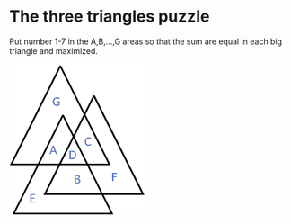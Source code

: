 # The three triangles puzzle
 Put number 1-7 in the A,B,...,G areas so that the sum are equal in each big triangle and maximized.

![alt text](https://github.com/kjudom/Math_Puzzles/blob/main/Three_Triangles/3tri.png)

